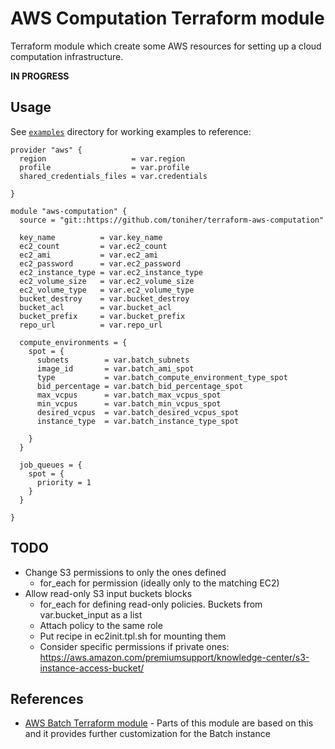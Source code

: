 # AWS Computation Terraform module

Terraform module which create some AWS resources for setting up a cloud computation infrastructure.

**IN PROGRESS**

## Usage

See [`examples`](https://github.com/toniher/terraform-aws-computation/tree/master/examples) directory for working examples to reference:


```hcl
provider "aws" {
  region                   = var.region
  profile                  = var.profile
  shared_credentials_files = var.credentials

}

module "aws-computation" {
  source = "git::https://github.com/toniher/terraform-aws-computation"

  key_name          = var.key_name
  ec2_count         = var.ec2_count
  ec2_ami           = var.ec2_ami
  ec2_password      = var.ec2_password
  ec2_instance_type = var.ec2_instance_type
  ec2_volume_size   = var.ec2_volume_size
  ec2_volume_type   = var.ec2_volume_type
  bucket_destroy    = var.bucket_destroy
  bucket_acl        = var.bucket_acl
  bucket_prefix     = var.bucket_prefix
  repo_url          = var.repo_url

  compute_environments = {
    spot = {
      subnets        = var.batch_subnets
      image_id       = var.batch_ami_spot
      type           = var.batch_compute_environment_type_spot
      bid_percentage = var.batch_bid_percentage_spot
      max_vcpus      = var.batch_max_vcpus_spot
      min_vcpus      = var.batch_min_vcpus_spot
      desired_vcpus  = var.batch_desired_vcpus_spot
      instance_type  = var.batch_instance_type_spot

    }
  }

  job_queues = {
    spot = {
      priority = 1
    }
  }

}
```

## TODO

* Change S3 permissions to only the ones defined
	* for_each for permission (ideally only to the matching EC2)
* Allow read-only S3 input buckets blocks
	* for_each for defining read-only policies. Buckets from var.bucket_input as a list
	* Attach policy to the same role
	* Put recipe in ec2init.tpl.sh for mounting them
	* Consider specific permissions if private ones: https://aws.amazon.com/premiumsupport/knowledge-center/s3-instance-access-bucket/

## References

* [AWS Batch Terraform module](https://registry.terraform.io/modules/terraform-aws-modules/batch/) - Parts of this module are based on this and it provides further customization for the Batch instance
